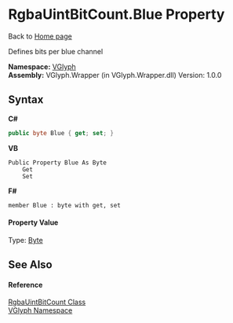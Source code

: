 # RgbaUintBitCount.Blue Property 
Back to <a href="Home.md">Home page</a> 

Defines bits per blue channel

**Namespace:**&nbsp;<a href="N_VGlyph.md">VGlyph</a><br />**Assembly:**&nbsp;VGlyph.Wrapper (in VGlyph.Wrapper.dll) Version: 1.0.0

## Syntax

**C#**<br />
``` C#
public byte Blue { get; set; }
```

**VB**<br />
``` VB
Public Property Blue As Byte
	Get
	Set
```

**F#**<br />
``` F#
member Blue : byte with get, set

```


#### Property Value
Type: <a href="http://msdn2.microsoft.com/en-us/library/yyb1w04y" target="_blank">Byte</a>

## See Also


#### Reference
<a href="T_VGlyph_RgbaUintBitCount.md">RgbaUintBitCount Class</a><br /><a href="N_VGlyph.md">VGlyph Namespace</a><br />